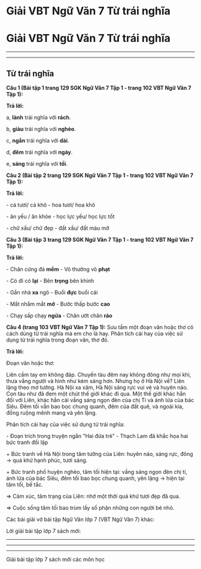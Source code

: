 # Giải VBT Ngữ Văn 7 Từ trái nghĩa

# Giải VBT Ngữ Văn 7 Từ trái nghĩa

* * *

* * *

## Từ trái nghĩa

**Câu 1 (Bài tập 1 trang 129 SGK Ngữ Văn 7 Tập 1 - trang 102 VBT Ngữ Văn 7 Tập 1):**

**Trả lời:**

a, **lành** trái nghĩa với **rách**.

b, **giàu** trái nghĩa với **nghèo**.

c, **ngắn** trái nghĩa với **dài**. 

d, **đêm** trái nghĩa với **ngày**.

e, **sáng** trái nghĩa với **tối**. 

**Câu 2 (Bài tập 2 trang 129 SGK Ngữ Văn 7 Tập 1 - trang 102 VBT Ngữ Văn 7 Tập 1):**

**Trả lời:**

\- cá tươi/ cá khô - hoa tươi/ hoa khô

\- ăn yếu / ăn khỏe - học lực yếu/ học lực tốt

\- chữ xấu/ chữ đẹp - đất xấu/ đất màu mỡ

**Câu 3 (Bài tập 3 trang 129 SGK Ngữ Văn 7 Tập 1 - trang 102 VBT Ngữ Văn 7 Tập 1):**

**Trả lời:**

\- Chân cứng đá **mềm** \- Vô thưởng vô **phạt**

\- Có đi có **lại** \- Bên **trọng** bên khinh

\- Gần nhà **xa** ngõ - Buổi **đực** buổi cái

\- Mắt nhắm mắt **mở** \- Bước thấp bước **cao**

\- Chạy sấp chạy **ngửa** \- Chân ướt chân **ráo**

**Câu 4 (trang 103 VBT Ngữ Văn 7 Tập 1):** Sưu tầm một đoạn văn hoặc thơ có cách dùng từ trái nghĩa mà em cho là hay. Phân tích cái hay của việc sử dụng từ trái nghĩa trong đoạn văn, thơ đó.

**Trả lời:**

Đoạn văn hoặc thơ: 

Liên cầm tay em không đáp. Chuyến tàu đêm nay không đông như mọi khi, thưa vắng người và hình như kém sáng hơn. Nhưng họ ở Hà Nội về? Liên lặng theo mơ tưởng. Hà Nội xa xăm, Hà Nội sáng rực vui vẻ và huyên náo. Con tàu như đã đem một chút thế giới khác đi qua. Một thế giới khác hẳn đối với Liên, khác hẳn cái vầng sáng ngọn đèn của chị Tí và ánh lửa của bác Siêu. Đêm tối vẫn bao bọc chung quanh, đêm của đất quê, và ngoài kia, đồng ruộng mênh mang và yên lặng.

Phân tích cái hay của việc sử dụng từ trái nghĩa: 

\- Đoạn trích trong truyện ngắn "Hai đứa trẻ" - Thạch Lam đã khắc họa hai bức tranh đối lập

\+ Bức tranh về Hà Nội trong tâm tưởng của Liên: huyên náo, sáng rực, đông → quá khứ hạnh phúc, tươi sáng.

\+ Bức tranh phố huyện nghèo, tăm tối hiện tại: vầng sáng ngọn đèn chị tí, ánh lửa của bác Siêu, đêm tối bao bọc chung quanh, yên lặng → hiện tại tăm tối, bế tắc.

=> Cảm xúc, tâm trạng của Liên: nhớ một thời quá khứ tươi đẹp đã qua.

=> Cuộc sống tăm tối bao trùm lấy số phận những con người bé nhỏ. 

Các bài giải vở bài tập Ngữ Văn lớp 7 (VBT Ngữ Văn 7) khác:

Lời giải bài tập lớp 7 sách mới:

* * *

* * *

* * *

Giải bài tập lớp 7 sách mới các môn học
